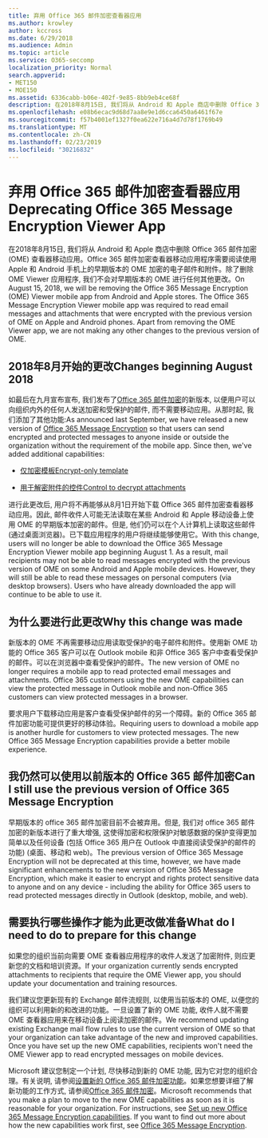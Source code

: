 ```yaml
---
title: 弃用 Office 365 邮件加密查看器应用
ms.author: krowley
author: kccross
ms.date: 6/29/2018
ms.audience: Admin
ms.topic: article
ms.service: O365-seccomp
localization_priority: Normal
search.appverid:
- MET150
- MOE150
ms.assetid: 6336cabb-b06e-402f-9e85-8bb9eb4ce68f
description: 在2018年8月15日, 我们将从 Android 和 Apple 商店中删除 Office 365 邮件加密 (OME) 查看器移动应用。Office 365 邮件加密查看器移动应用程序需要阅读使用 Apple 和 Android 手机上的早期版本的 OME 加密的电子邮件和附件。除了删除 OME Viewer 应用程序, 我们不会对早期版本的 OME 进行任何其他更改。
ms.openlocfilehash: e08b6ecac9d68d7aa8e9e1d6cca6450a6461f67e
ms.sourcegitcommit: f57b4001ef1327f0ea622e716a4d7d78f1769b49
ms.translationtype: MT
ms.contentlocale: zh-CN
ms.lasthandoff: 02/23/2019
ms.locfileid: "30216832"
---
```

# <a name="deprecating-office-365-message-encryption-viewer-app"></a><span data-ttu-id="a32c7-105">弃用 Office 365 邮件加密查看器应用</span><span class="sxs-lookup"><span data-stu-id="a32c7-105">Deprecating Office 365 Message Encryption Viewer App</span></span>

<span data-ttu-id="a32c7-p102">在2018年8月15日, 我们将从 Android 和 Apple 商店中删除 Office 365 邮件加密 (OME) 查看器移动应用。Office 365 邮件加密查看器移动应用程序需要阅读使用 Apple 和 Android 手机上的早期版本的 OME 加密的电子邮件和附件。除了删除 OME Viewer 应用程序, 我们不会对早期版本的 OME 进行任何其他更改。</span><span class="sxs-lookup"><span data-stu-id="a32c7-p102">On August 15, 2018, we will be removing the Office 365 Message Encryption (OME) Viewer mobile app from Android and Apple stores. The Office 365 Message Encryption Viewer mobile app was required to read email messages and attachments that were encrypted with the previous version of OME on Apple and Android phones. Apart from removing the OME Viewer app, we are not making any other changes to the previous version of OME.</span></span>
  
## <a name="changes-beginning-august-2018"></a><span data-ttu-id="a32c7-109">2018年8月开始的更改</span><span class="sxs-lookup"><span data-stu-id="a32c7-109">Changes beginning August 2018</span></span>

<span data-ttu-id="a32c7-p103">如最后在九月宣布宣布, 我们发布了[Office 365 邮件加密](https://aka.ms/ome2017)的新版本, 以便用户可以向组织内外的任何人发送加密和受保护的邮件, 而不需要移动应用。从那时起, 我们添加了其他功能:</span><span class="sxs-lookup"><span data-stu-id="a32c7-p103">As announced last September, we have released a new version of [Office 365 Message Encryption](https://aka.ms/ome2017) so that users can send encrypted and protected messages to anyone inside or outside the organization without the requirement of the mobile app. Since then, we've added additional capabilities:</span></span> 
  
- [<span data-ttu-id="a32c7-112">仅加密模板</span><span class="sxs-lookup"><span data-stu-id="a32c7-112">Encrypt-only template</span></span>](https://aka.ms/encryptonly)
    
- [<span data-ttu-id="a32c7-113">用于解密附件的控件</span><span class="sxs-lookup"><span data-stu-id="a32c7-113">Control to decrypt attachments</span></span>](https://techcommunity.microsoft.com/t5/Security-Privacy-and-Compliance/Admin-control-for-attachments-now-available-in-Office-365/ba-p/204007)
    
<span data-ttu-id="a32c7-p104">进行此更改后, 用户将不再能够从8月1日开始下载 Office 365 邮件加密查看器移动应用。因此, 邮件收件人可能无法读取在某些 Android 和 Apple 移动设备上使用 OME 的早期版本加密的邮件。但是, 他们仍可以在个人计算机上读取这些邮件 (通过桌面浏览器)。已下载应用程序的用户将继续能够使用它。</span><span class="sxs-lookup"><span data-stu-id="a32c7-p104">With this change, users will no longer be able to download the Office 365 Message Encryption Viewer mobile app beginning August 1. As a result, mail recipients may not be able to read messages encrypted with the previous version of OME on some Android and Apple mobile devices. However, they will still be able to read these messages on personal computers (via desktop browsers). Users who have already downloaded the app will continue to be able to use it.</span></span>
  
## <a name="why-this-change-was-made"></a><span data-ttu-id="a32c7-118">为什么要进行此更改</span><span class="sxs-lookup"><span data-stu-id="a32c7-118">Why this change was made</span></span>

<span data-ttu-id="a32c7-p105">新版本的 OME 不再需要移动应用读取受保护的电子邮件和附件。使用新 OME 功能的 Office 365 客户可以在 Outlook mobile 和非 Office 365 客户中查看受保护的邮件。可以在浏览器中查看受保护的邮件。</span><span class="sxs-lookup"><span data-stu-id="a32c7-p105">The new version of OME no longer requires a mobile app to read protected email messages and attachments. Office 365 customers using the new OME capabilities can view the protected message in Outlook mobile and non-Office 365 customers can view protected messages in a browser.</span></span>
  
<span data-ttu-id="a32c7-p106">要求用户下载移动应用是客户查看受保护邮件的另一个障碍。新的 Office 365 邮件加密功能可提供更好的移动体验。</span><span class="sxs-lookup"><span data-stu-id="a32c7-p106">Requiring users to download a mobile app is another hurdle for customers to view protected messages. The new Office 365 Message Encryption capabilities provide a better mobile experience.</span></span>
  
## <a name="can-i-still-use-the-previous-version-of-office-365-message-encryption"></a><span data-ttu-id="a32c7-123">我仍然可以使用以前版本的 Office 365 邮件加密</span><span class="sxs-lookup"><span data-stu-id="a32c7-123">Can I still use the previous version of Office 365 Message Encryption</span></span>

<span data-ttu-id="a32c7-124">早期版本的 office 365 邮件加密目前不会被弃用。但是, 我们对 office 365 邮件加密的新版本进行了重大增强, 这使得加密和权限保护对敏感数据的保护变得更加简单以及任何设备 (包括 Office 365 用户在 Outlook 中直接阅读受保护的邮件的功能) (桌面、移动和 web)。</span><span class="sxs-lookup"><span data-stu-id="a32c7-124">The previous version of Office 365 Message Encryption will not be deprecated at this time, however, we have made significant enhancements to the new version of Office 365 Message Encryption, which make it easier to encrypt and rights protect sensitive data to anyone and on any device - including the ability for Office 365 users to read protected messages directly in Outlook (desktop, mobile, and web).</span></span> 
  
## <a name="what-do-i-need-to-do-to-prepare-for-this-change"></a><span data-ttu-id="a32c7-125">需要执行哪些操作才能为此更改做准备</span><span class="sxs-lookup"><span data-stu-id="a32c7-125">What do I need to do to prepare for this change</span></span>

<span data-ttu-id="a32c7-126">如果您的组织当前向需要 OME 查看器应用程序的收件人发送了加密附件, 则应更新您的文档和培训资源。</span><span class="sxs-lookup"><span data-stu-id="a32c7-126">If your organization currently sends encrypted attachments to recipients that require the OME Viewer app, you should update your documentation and training resources.</span></span>
  
<span data-ttu-id="a32c7-p107">我们建议您更新现有的 Exchange 邮件流规则, 以使用当前版本的 OME, 以便您的组织可以利用新的和改进的功能。一旦设置了新的 OME 功能, 收件人就不需要 OME 查看器应用来在移动设备上阅读加密的邮件。</span><span class="sxs-lookup"><span data-stu-id="a32c7-p107">We recommend updating existing Exchange mail flow rules to use the current version of OME so that your organization can take advantage of the new and improved capabilities. Once you have set up the new OME capabilities, recipients won't need the OME Viewer app to read encrypted messages on mobile devices.</span></span>
  
<span data-ttu-id="a32c7-p108">Microsoft 建议您制定一个计划, 尽快移动到新的 OME 功能, 因为它对您的组织合理。有关说明, 请参阅[设置新的 Office 365 邮件加密功能](set-up-new-message-encryption-capabilities.md)。如果您想要详细了解新功能的工作方式, 请参阅[Office 365 邮件加密](ome.md)。</span><span class="sxs-lookup"><span data-stu-id="a32c7-p108">Microsoft recommends that you make a plan to move to the new OME capabilities as soon as it is reasonable for your organization. For instructions, see [Set up new Office 365 Message Encryption capabilities](set-up-new-message-encryption-capabilities.md). If you want to find out more about how the new capabilities work first, see [Office 365 Message Encryption](ome.md).</span></span>
  

